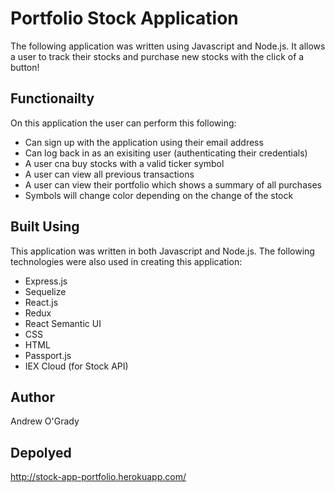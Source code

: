 # Portfolio Stock Application

The following application was written using Javascript and Node.js. It allows a user to track their stocks and purchase new stocks with the click of a button!

## Functionailty

On this application the user can perform this following:

* Can sign up with the application using their email address
* Can log back in as an exisiting user (authenticating their credentials)
* A user cna buy stocks with a valid ticker symbol
* A user can view all previous transactions
* A user can view their portfolio which shows a summary of all purchases
* Symbols will change color depending on the change of the stock

## Built Using

This application was written in both Javascript and Node.js. The following technologies were also used in creating this application:

* Express.js
* Sequelize
* React.js
* Redux
* React Semantic UI
* CSS
* HTML
* Passport.js
* IEX Cloud (for Stock API)

## Author

Andrew O'Grady

## Depolyed

http://stock-app-portfolio.herokuapp.com/
